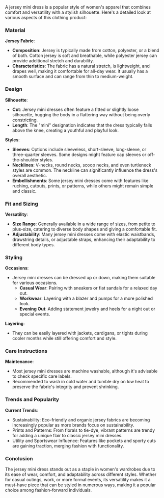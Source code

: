 A jersey mini dress is a popular style of women's apparel that combines comfort and versatility with a stylish silhouette. Here's a detailed look at various aspects of this clothing product:

### Material

**Jersey Fabric**: 
- **Composition**: Jersey is typically made from cotton, polyester, or a blend of both. Cotton jersey is soft and breathable, while polyester jersey can provide additional stretch and durability.
- **Characteristics**: The fabric has a natural stretch, is lightweight, and drapes well, making it comfortable for all-day wear. It usually has a smooth surface and can range from thin to medium-weight.

### Design

**Silhouette**:
- **Cut**: Jersey mini dresses often feature a fitted or slightly loose silhouette, hugging the body in a flattering way without being overly constricting.
- **Length**: The "mini" designation indicates that the dress typically falls above the knee, creating a youthful and playful look.

**Styles**:
- **Sleeves**: Options include sleeveless, short-sleeve, long-sleeve, or three-quarter sleeves. Some designs might feature cap sleeves or off-the-shoulder styles.
- **Necklines**: V-necks, round necks, scoop necks, and even turtleneck styles are common. The neckline can significantly influence the dress's overall aesthetic.
- **Embellishments**: Some jersey mini dresses come with features like ruching, cutouts, prints, or patterns, while others might remain simple and classic.

### Fit and Sizing

**Versatility**:
- **Size Range**: Generally available in a wide range of sizes, from petite to plus-size, catering to diverse body shapes and giving a comfortable fit.
- **Adjustability**: Many jersey mini dresses come with elastic waistbands, drawstring details, or adjustable straps, enhancing their adaptability to different body types.

### Styling

**Occasions**:
- Jersey mini dresses can be dressed up or down, making them suitable for various occasions. 
    - **Casual Wear**: Pairing with sneakers or flat sandals for a relaxed day out.
    - **Workwear**: Layering with a blazer and pumps for a more polished look.
    - **Evening Out**: Adding statement jewelry and heels for a night out or special events.

**Layering**: 
- They can be easily layered with jackets, cardigans, or tights during cooler months while still offering comfort and style.

### Care Instructions

**Maintenance**:
- Most jersey mini dresses are machine washable, although it's advisable to check specific care labels.
- Recommended to wash in cold water and tumble dry on low heat to preserve the fabric's integrity and prevent shrinking.

### Trends and Popularity

**Current Trends**:
- Sustainability: Eco-friendly and organic jersey fabrics are becoming increasingly popular as more brands focus on sustainability.
- Prints and Patterns: From florals to tie-dye, vibrant patterns are trendy for adding a unique flair to classic jersey mini dresses.
- Utility and Sportswear Influence: Features like pockets and sporty cuts are gaining traction, merging fashion with functionality.

### Conclusion

The jersey mini dress stands out as a staple in women's wardrobes due to its ease of wear, comfort, and adaptability across different styles. Whether for casual outings, work, or more formal events, its versatility makes it a must-have piece that can be styled in numerous ways, making it a popular choice among fashion-forward individuals.